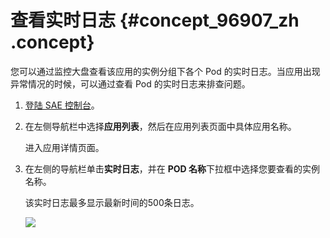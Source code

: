 # 查看实时日志 {#concept_96907_zh .concept}

您可以通过监控大盘查看该应用的实例分组下各个 Pod 的实时日志。当应用出现异常情况的时候，可以通过查看 Pod 的实时日志来排查问题。

1.  [登陆 SAE 控制台](http://sae.console.aliyun.com)。
2.  在左侧导航栏中选择**应用列表**，然后在应用列表页面中具体应用名称。

    进入应用详情页面。

3.  在左侧的导航栏单击**实时日志**，并在 **POD 名称**下拉框中选择您要查看的实例名称。

    该实时日志最多显示最新时间的500条日志。

    ![](https://aliware-images.oss-cn-hangzhou.aliyuncs.com/EDAS/Serverless/Serverless_console_realtime_logs.png)


